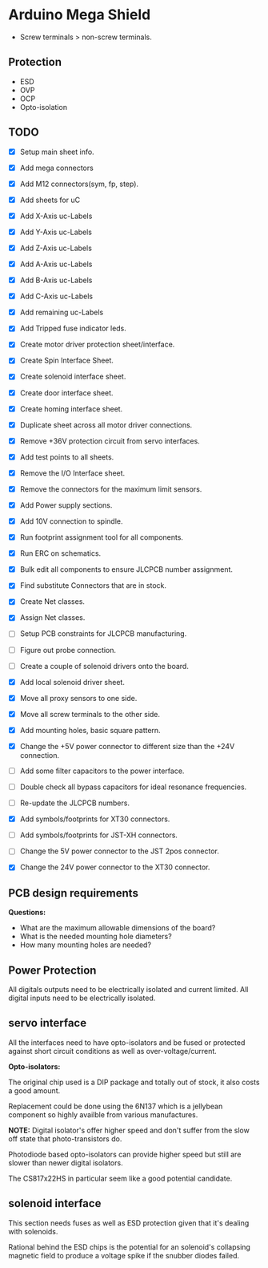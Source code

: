 # Arduino Mega Shield

- Screw terminals > non-screw terminals.

## Protection

- ESD
- OVP
- OCP
- Opto-isolation

## TODO

- [X] Setup main sheet info.
- [X] Add mega connectors
- [X] Add M12 connectors(sym, fp, step).
- [X] Add sheets for uC
- [X] Add X-Axis uc-Labels
- [X] Add Y-Axis uc-Labels
- [X] Add Z-Axis uc-Labels
- [X] Add A-Axis uc-Labels
- [X] Add B-Axis uc-Labels
- [X] Add C-Axis uc-Labels
- [X] Add remaining uc-Labels
- [X] Add Tripped fuse indicator leds.
- [X] Create motor driver protection sheet/interface.
- [X] Create Spin Interface Sheet.
- [X] Create solenoid interface sheet.
- [X] Create door interface sheet.
- [X] Create homing interface sheet.
- [X] Duplicate sheet across all motor driver connections.
- [X] Remove +36V protection circuit from servo interfaces.
- [X] Add test points to all sheets.
- [X] Remove the I/O Interface sheet.
- [X] Remove the connectors for the maximum limit sensors.
- [X] Add Power supply sections.
- [X] Add 10V connection to spindle.
- [X] Run footprint assignment tool for all components.
- [X] Run ERC on schematics.
- [X] Bulk edit all components to ensure JLCPCB number assignment.
- [X] Find substitute Connectors that are in stock.
- [X] Create Net classes.
- [X] Assign Net classes.
- [ ] Setup PCB constraints for JLCPCB manufacturing.
- [ ] Figure out probe connection.
- [ ] Create a couple of solenoid drivers onto the board.
- [X] Add local solenoid driver sheet.
- [X] Move all proxy sensors to one side.
- [X] Move all screw terminals to the other side.
- [X] Add mounting holes, basic square pattern.
- [X] Change the +5V power connector to different size than the +24V connection.
- [ ] Add some filter capacitors to the power interface.
- [ ] Double check all bypass capacitors for ideal resonance frequencies.
- [ ] Re-update the JLCPCB numbers.
- [X] Add symbols/footprints for XT30 connectors.
- [ ] Add symbols/footprints for JST-XH connectors.
- [ ] Change the 5V power connector to the JST 2pos connector.
- [X] Change the 24V power connector to the XT30 connector.


## PCB design requirements


**Questions:**

- What are the maximum allowable dimensions of the board?
- What is the needed mounting hole diameters?
- How many mounting holes are needed?




## Power Protection

All digitals outputs need to be electrically isolated and current limited.
All digital inputs need to be electrically isolated.



## servo interface

All the interfaces need to have opto-isolators and be fused or protected
against short circuit conditions as well as over-voltage/current.

**Opto-isolators:**

The original chip used is a DIP package and totally out of stock, it also
costs a good amount.

Replacement could be done using the 6N137 which is a jellybean component so
highly availble from various manufactures.

**NOTE:** Digital isolator's offer higher speed and don't suffer from the slow
off state that photo-transistors do.

Photodiode based opto-isolators can provide higher speed but still are slower
than newer digital isolators.

The CS817x22HS in particular seem like a good potential candidate.


## solenoid interface

This section needs fuses as well as ESD protection given that it's dealing
with solenoids.

Rational behind the ESD chips is the potential for an solenoid's collapsing
magnetic field to produce a voltage spike if the snubber diodes failed.

